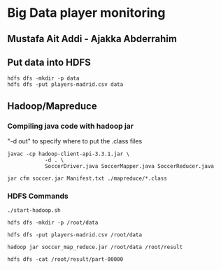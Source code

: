 # Big Data player monitoring

## Mustafa Ait Addi - Ajakka Abderrahim

## Put data into HDFS

```
hdfs dfs -mkdir -p data
hdfs dfs -put players-madrid.csv data
```

## Hadoop/Mapreduce

### Compiling java code with hadoop jar

"-d out" to specify where to put the .class files

```
javac -cp hadoop-client-api-3.3.1.jar \
			-d . \
			SoccerDriver.java SoccerMapper.java SoccerReducer.java

jar cfm soccer.jar Manifest.txt ./mapreduce/*.class
```

### HDFS Commands

```
./start-hadoop.sh

hdfs dfs -mkdir -p /root/data

hdfs dfs -put players-madrid.csv /root/data

hadoop jar soccer_map_reduce.jar /root/data /root/result

hdfs dfs -cat /root/result/part-00000
```
